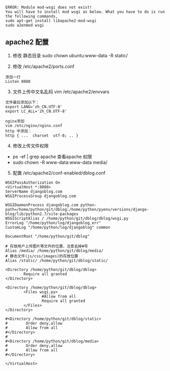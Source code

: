 ```
ERROR: Module mod-wsgi does not exist!
You will have to install mod wsgi as below. What you have to do is run the following commands,
sudo apt-get install libapache2-mod-wsgi
sudo a2enmod wsgi
```

## apache2 配置

1. 修改 静态目录 sudo chown ubuntu:www-data -R static/

2. 修改 /etc/apache2/ports.conf
```
添加一行
Listen 8080
```

3. 文件上传中文名乱码  vim /etc/apache2/envvars 

```
文件最后添加以下：
export LANG='zh_CN.UTF-8'
export LC_ALL='zh_CN.UTF-8'

nginx添加
vim /etc/nginx/nginx.conf 
http 中添加：
http { ...  charset  utf-8; .. }
```


4. 修改上传文件权限
- ps -ef | grep apache 查看apache 权限
- sudo chown -R www-data:www-data media/ 



5. 配置 /etc/apache2/conf-enabled/dblog.conf

```
WSGIPassAuthorization On
<VirtualHost *:8080>
ServerName djangoblog.com
WSGIProcessGroup djangoblog.com

WSGIDaemonProcess djangoblog.com python-path=/home/python/git/dblog:/home/python/pyenv/versions/django-blog/lib/python2.7/site-packages
WSGIScriptAlias / /home/python/git/dblog/dblog/wsgi.py
ErrorLog "/home/python/log/djangoblog_err"
CustomLog "/home/python/log/djangoblog" common

DocumentRoot "/home/python/git/dblog"

# 存放用户上传图片等文件的位置，注意去掉#号
Alias /media/ /home/python/git/dblog/media/
# 静态文件(js/css/images)的存放位置
Alias /static/ /home/python/git/dblog/static/

<Directory /home/python/git/dblog/dblog>
        Require all granted
</Directory>

<Directory /home/python/git/dblog/dblog>
        <Files wsgi.py>
                #Allow from all
                Require all granted
        </Files>
</Directory>

#<Directory /home/python/git/dblog/static>
#        Order deny,allow
#        Allow from all
#</Directory>
#
#<Directory /home/python/git/dblog/media>
#        Order deny,allow
#        Allow from all
#</Directory>

</VirtualHost>
```